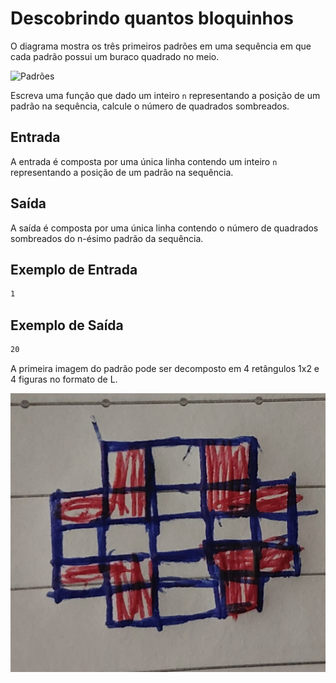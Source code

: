 # Descobrindo quantos bloquinhos

O diagrama mostra os três primeiros padrões em uma sequência em que cada padrão possui um buraco quadrado no meio.

![Padrões](https://github.com/WladimirTavares/ED2024.1/raw/main/padr%C3%B5es%20I/pattern.png)

Escreva uma função que dado um inteiro `n` representando a posição de um padrão na sequência, calcule o número de quadrados sombreados.

## Entrada

A entrada é composta por uma única linha contendo um inteiro `n` representando a posição de um padrão na sequência.

## Saída

A saída é composta por uma única linha contendo o número de quadrados sombreados do n-ésimo padrão da sequência.

## Exemplo de Entrada

```txt
1
```

## Exemplo de Saída

```txt
20
```

A primeira imagem do padrão pode ser decomposto em 4 retângulos 1x2 e 4 figuras no formato de L.

![decomposition](https://raw.githubusercontent.com/qxcodeed/arcade/master/base/padroes1/./decomposition.jpeg)
